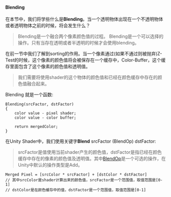 #### Blending 
在本节中，我们将学些什么是**Blending**。当一个透明物体出现在一个不透明物体或者透明物体之前的时候，将会发生什么？
> Blending是一个融合两个像素颜色值的过程。 Blending是一个可以选择的操作。只有当存在透明或者半透明的时候才会使用blending。
> 

在前一节中我们了解到sorting的作用。当一个像素通过(如果不通过则被抛弃)Z-Test的时候，这个像素的颜色值将会被保存在一个缓存中，Color-Buffer，这个缓存里面包含了这个像素的颜色值和透明值。
>我们需要将使用shader的这个物体的颜色值和已经在颜色缓存中存在的颜色值融合起来。

Blending 就是一个函数:
```
Blending(srcFactor, dstFactor)
{
    color value - pixel shader;
    color value - color buffer;

    return mergedColor;
}
```
在Unity Shader中，我们使用关键字**Blend** srcFactor (BlendOp) dstFactor:
>srcFactor是值使用当前shader产生的颜色值，dstFactor是指已经在颜色缓存中存在的像素的颜色值及透明值。其中[BlendOp](https://docs.unity3d.com/Manual/SL-Blend.html)是一个可选的操作，在Unity中默认的操作类型是Add。
```
Merged Pixel = [srcColor * srcFactor] + [dstColor * dstFactor]
// 其中srcColor是shader计算出来的颜色值，srcFactor是一个范围值，取值范围是[0-1]
// dstColor是在颜色缓存中的值，dstFactor是一个范围值，取值范围是[0-1]
```
>